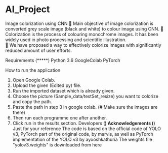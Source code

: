 # AI_Project
Image colorization using CNN 
	Main objective of image colorization is converted grey scale image (black and white) to colour image using CNN.
	Colorization is the process of colouring monochrome images. It has been widely used in photo processing and scientific illustration.  
	We have proposed a way to effectively colorize images with significantly reduced amount of user efforts.

Requirements (*****)
Python 3.6
GoogleColab
PyTorch

How to run the application
1) Open Google Colab.
2) Upload the given (Edited.py) file.
3) Run the imported dataset which is already given.
4) Choose the picture (Sample_data/testSet_resize) you want to colorize and copy the path.
5) Paste the path in step 3 in google colab. (# Make sure the images are there)
6) Then run each programme one after another.
7) Click run in the results section.
Developers (****)
Acknowledgements (****)
Just for your reference
The code is based on the official code of YOLO v3, PyTorch part of the original code, by marvis, as well as PyTorch implementation of the YOLO v3 by ayooshkathuria
The weights file "yolov3.weights" is downloaded from here
